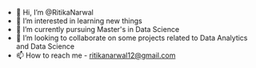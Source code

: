 - 👋 Hi, I’m @RitikaNarwal
- 👀 I’m interested in learning new things
- 🌱 I’m currently pursuing Master's in Data Science
- 💞️ I’m looking to collaborate on some projects related to Data Analytics and Data Science
- 📫 How to reach me - ritikanarwal12@gmail.com

<!---
RitikaNarwal/RitikaNarwal is a ✨ special ✨ repository because its `README.md` (this file) appears on your GitHub profile.
You can click the Preview link to take a look at your changes.
--->
